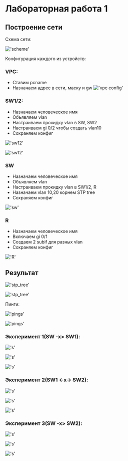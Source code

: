 # Лабораторная работа 1

## Построение сети
Схема сети:

!['scheme'](./scheme.png)

Конфигурация каждого из устройств:

### VPC:
- Ставим pcname
- Назначаем адрес в сети, маску и gw
!['vpc config'](./vpc.png)

### SW1/2:
- Назначаем человеческое имя
- Объявляем vlan
- Настраиваем прокидку vlan в SW, SW2
- Настраиваем gi 0/2 чтобы создать vlan10
- Сохраняем конфиг 

!['sw12'](./sw1.png)

!['sw12'](./sw2.png)

### SW
- Назначаем человеческое имя
- Объявляем vlan
- Настраиваем прокидку vlan в SW1/2, R
- Назначаем vlan 10,20 корнем STP tree
- Сохраняем конфиг

!['sw'](./sw.png)

### R
- Назначаем человеческое имя
- Включаем gi 0/1
- Создаем 2 subif для разных vlan
- Сохраняем конфиг

!['R'](./R.png)

## Результат

!['stp_tree'](./vlan10st.png)

!['stp_tree'](./vlan20st.png)

Пинги:

!['pings'](./vpc1ping.png)

!['pings'](./vpc2ping.png)

### Эксперимент 1(SW -x> SW1):

!['s'](./exp1scheme.png)

!['s'](./exp1vpc1ping.png)

!['s'](./exp1vpc2ping.png)


### Эксперимент 2(SW1 <-x-> SW2):

!['s'](./exp2scheme.png)

!['s'](./exp2vpc1ping.png)

!['s'](./exp2vpc2ping.png)

### Эксперимент 3(SW -x> SW2):

!['s'](./exp3scheme.png)

!['s'](./exp3vpc1ping.png)

!['s'](./exp3vpc2ping.png)